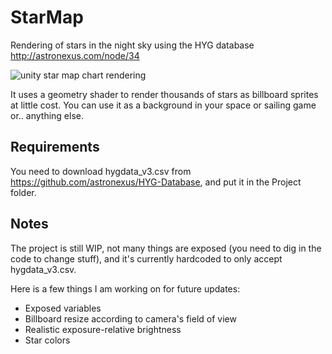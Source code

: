 # StarMap
Rendering of stars in the night sky using the HYG database http://astronexus.com/node/34

![unity star map chart rendering](http://i.imgur.com/rEFGI4Sl.png)

It uses a geometry shader to render thousands of stars as billboard sprites at little cost. You can use it as a background in your space or sailing game or.. anything else.

## Requirements
You need to download hygdata_v3.csv from https://github.com/astronexus/HYG-Database, and put it in the Project folder.

## Notes
The project is still WIP, not many things are exposed (you need to dig in the code to change stuff), and it's currently hardcoded to only accept hygdata_v3.csv. 

Here is a few things I am working on for future updates:
* Exposed variables
* Billboard resize according to camera's field of view
* Realistic exposure-relative brightness
* Star colors
